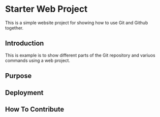 # Starter Web Project

This is a simple website project for showing how to use Git and
Github together.

## Introduction

This is example is to show different parts
of the Git repository and variuos commands using a web project.

## Purpose

## Deployment

## How To Contribute
